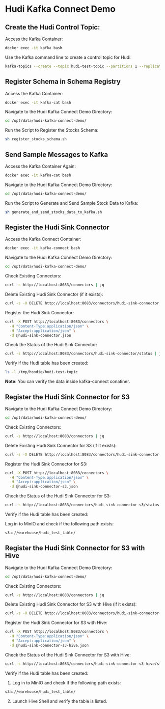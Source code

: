 # Hudi Kafka Connect Demo

## Create the Hudi Control Topic:

Access the Kafka Container:

```sh
docker exec -it kafka bash
```

Use the Kafka command line to create a control topic for Hudi:

```sh
kafka-topics --create --topic hudi-test-topic --partitions 1 --replication-factor 1 --if-not-exists --bootstrap-server localhost:9092
```

## Register Schema in Schema Registry

Access the Kafka Container:

```sh
docker exec -it kafka-cat bash
```

Navigate to the Hudi Kafka Connect Demo Directory:

```sh
cd /opt/data/hudi-kafka-connect-demo/
```

Run the Script to Register the Stocks Schema:

```sh
sh register_stocks_schema.sh
```

## Send Sample Messages to Kafka

Access the Kafka Container Again:

```sh
docker exec -it kafka-cat bash
```

Navigate to the Hudi Kafka Connect Demo Directory:

```sh
cd /opt/data/hudi-kafka-connect-demo/
```

Run the Script to Generate and Send Sample Stock Data to Kafka:

```sh
sh generate_and_send_stocks_data_to_kafka.sh
```

## Register the Hudi Sink Connector

Access the Kafka Connect Container:

```sh
docker exec -it kafka-connect bash
```

Navigate to the Hudi Kafka Connect Demo Directory:

```sh
cd /opt/data/hudi-kafka-connect-demo/
```

Check Existing Connectors:

```sh
curl -s http://localhost:8083/connectors | jq
```

Delete Existing Hudi Sink Connector (if it exists):

```sh
curl -s -X DELETE http://localhost:8083/connectors/hudi-sink-connector
```

Register the Hudi Sink Connector:

```sh
curl -X POST http://localhost:8083/connectors \
  -H "Content-Type:application/json" \
  -H "Accept:application/json" \
  -d @hudi-sink-connector.json
```

Check the Status of the Hudi Sink Connector:

```sh
curl -s http://localhost:8083/connectors/hudi-sink-connector/status | jq
```

Verify if the Hudi table has been created:

```sh
ls -l /tmp/hoodie/hudi-test-topic
```

**Note:** You can verify the data inside kafka-connect conatiner.

## Register the Hudi Sink Connector for S3

Navigate to the Hudi Kafka Connect Demo Directory:

```sh
cd /opt/data/hudi-kafka-connect-demo/
```

Check Existing Connectors:

```sh
curl -s http://localhost:8083/connectors | jq
```

Delete Existing Hudi Sink Connector for S3 (if it exists):

```sh
curl -s -X DELETE http://localhost:8083/connectors/hudi-sink-connector-s3
```

Register the Hudi Sink Connector for S3:

```sh
curl -X POST http://localhost:8083/connectors \
  -H "Content-Type:application/json" \
  -H "Accept:application/json" \
  -d @hudi-sink-connector-s3.json
```

Check the Status of the Hudi Sink Connector for S3:

```sh
curl -s http://localhost:8083/connectors/hudi-sink-connector-s3/status | jq
```

Verify if the Hudi table has been created:

Log in to MinIO and check if the following path exists:

```sh
s3a://warehouse/hudi_test_table/
```

## Register the Hudi Sink Connector for S3 with Hive

Navigate to the Hudi Kafka Connect Demo Directory:

```sh
cd /opt/data/hudi-kafka-connect-demo/
```

Check Existing Connectors:

```sh
curl -s http://localhost:8083/connectors | jq
```

Delete Existing Hudi Sink Connector for S3 with Hive (if it exists):

```sh
curl -s -X DELETE http://localhost:8083/connectors/hudi-sink-connector-s3-hive
```

Register the Hudi Sink Connector for S3 with Hive:

```sh
curl -X POST http://localhost:8083/connectors \
  -H "Content-Type:application/json" \
  -H "Accept:application/json" \
  -d @hudi-sink-connector-s3-hive.json
```

Check the Status of the Hudi Sink Connector for S3 with Hive:

```sh
curl -s http://localhost:8083/connectors/hudi-sink-connector-s3-hive/status | jq
```

Verify if the Hudi table has been created:

1) Log in to MinIO and check if the following path exists:

```sh
s3a://warehouse/hudi_test_table/
```

2) Launch Hive Shell and verify the table is listed.